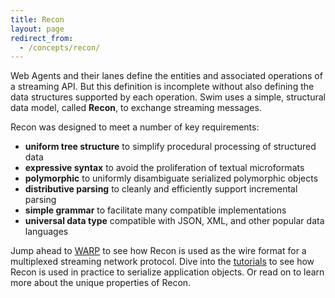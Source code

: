 ```yaml
---
title: Recon
layout: page
redirect_from:
  - /concepts/recon/
---
```


Web Agents and their lanes define the entities and associated operations of a streaming API. But this definition is incomplete without also defining the data structures supported by each operation. Swim uses a simple, structural data model, called **Recon**, to exchange streaming messages.

Recon was designed to meet a number of key requirements:

- **uniform tree structure** to simplify procedural processing of structured data
- **expressive syntax** to avoid the proliferation of textual microformats
- **polymorphic** to uniformly disambiguate serialized polymorphic objects
- **distributive parsing** to cleanly and efficiently support incremental parsing
- **simple grammar** to facilitate many compatible implementations
- **universal data type** compatible with JSON, XML, and other popular data languages

Jump ahead to [WARP](/reference/warp) to see how Recon is used as the wire format for a multiplexed streaming network protocol. Dive into the [tutorials](/tutorials) to see how Recon is used in practice to serialize application objects. Or read on to learn more about the unique properties of Recon.
